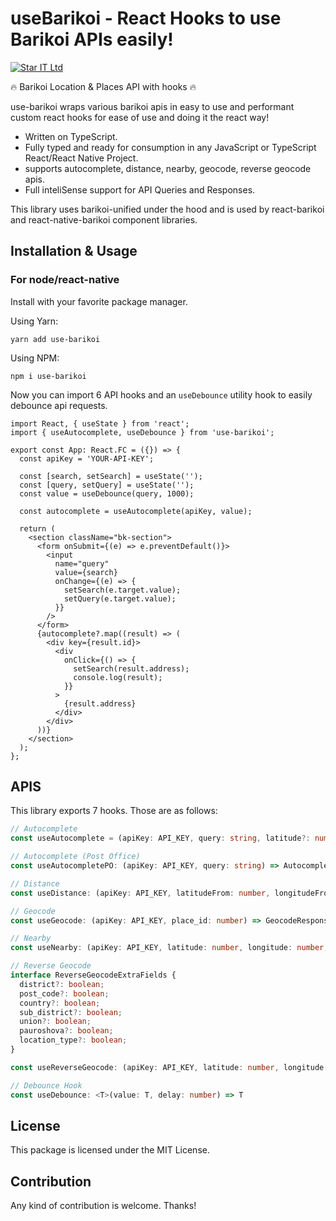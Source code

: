 # useBarikoi - React Hooks to use Barikoi APIs easily!

[![Star IT Ltd](https://staritltd.com/wp-content/uploads/2019/10/Web_Logo_of_Star_IT_158x80.png)](https://staritltd.com)

🔥 Barikoi Location & Places API with hooks 🔥

use-barikoi wraps various barikoi apis in easy to use and performant custom react hooks for ease of use and doing it the react way!

- Written on TypeScript.
- Fully typed and ready for consumption in any JavaScript or TypeScript React/React Native Project.
- supports autocomplete, distance, nearby, geocode, reverse geocode apis.
- Full inteliSense support for API Queries and Responses.

This library uses barikoi-unified under the hood and is used by react-barikoi and react-native-barikoi component libraries.

## Installation & Usage

### For node/react-native

Install with your favorite package manager.

Using Yarn:

```
yarn add use-barikoi
```

Using NPM:

```
npm i use-barikoi

```

Now you can import 6 API hooks and an `useDebounce` utility hook to easily debounce api requests.

```tsx
import React, { useState } from 'react';
import { useAutocomplete, useDebounce } from 'use-barikoi';

export const App: React.FC = ({}) => {
  const apiKey = 'YOUR-API-KEY';

  const [search, setSearch] = useState('');
  const [query, setQuery] = useState('');
  const value = useDebounce(query, 1000);

  const autocomplete = useAutocomplete(apiKey, value);

  return (
    <section className="bk-section">
      <form onSubmit={(e) => e.preventDefault()}>
        <input
          name="query"
          value={search}
          onChange={(e) => {
            setSearch(e.target.value);
            setQuery(e.target.value);
          }}
        />
      </form>
      {autocomplete?.map((result) => (
        <div key={result.id}>
          <div
            onClick={() => {
              setSearch(result.address);
              console.log(result);
            }}
          >
            {result.address}
          </div>
        </div>
      ))}
    </section>
  );
};
```

## APIS

This library exports 7 hooks. Those are as follows:

```typescript
// Autocomplete
const useAutocomplete = (apiKey: API_KEY, query: string, latitude?: number, longitude?: number, scale?: number) => AutocompleteResponse[] | undefined;

// Autocomplete (Post Office)
const useAutocompletePO: (apiKey: API_KEY, query: string) => AutocompleteResponse[] | undefined

// Distance
const useDistance: (apiKey: API_KEY, latitudeFrom: number, longitudeFrom: number, latitudeTo: number, longitudeTo: number) => number | undefined

// Geocode
const useGeocode: (apiKey: API_KEY, place_id: number) => GeocodeResponse | undefined

// Nearby
const useNearby: (apiKey: API_KEY, latitude: number, longitude: number, types?: PlaceType, distance?: number, limit?: number) => NearbyResponse[] | undefined

// Reverse Geocode
interface ReverseGeocodeExtraFields {
  district?: boolean;
  post_code?: boolean;
  country?: boolean;
  sub_district?: boolean;
  union?: boolean;
  pauroshova?: boolean;
  location_type?: boolean;
}

const useReverseGeocode: (apiKey: API_KEY, latitude: number, longitude: number, extraFields?: ReverseGeocodeExtraFields) => ReverseGeocodeResponse | undefined

// Debounce Hook
const useDebounce: <T>(value: T, delay: number) => T
```

## License

This package is licensed under the MIT License.

## Contribution

Any kind of contribution is welcome. Thanks!
